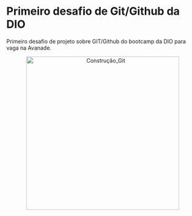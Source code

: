 # Primeiro desafio de Git/Github da DIO
Primeiro desafio de projeto sobre GIT/Github do bootcamp da DIO para vaga na Avanade.

<p align="center">
  <img src="https://user-images.githubusercontent.com/41303692/143943187-a4bde29f-0f57-40db-bd69-16f0a7ee4d89.png" alt="Construção_Git" width=400 height=400/>
</p>


